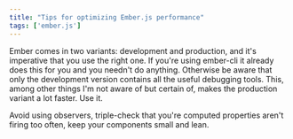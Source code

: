 ```yaml
---
title: "Tips for optimizing Ember.js performance"
tags: ['ember.js']
---
```


Ember comes in two variants: development and production, and it's imperative that you use the right one. If you're using ember-cli it already does this for you and you needn't do anything. Otherwise be aware that only the development version contains all the useful debugging tools. This, among other things I'm not aware of but certain of, makes the production variant a lot faster. Use it.

Avoid using observers, triple-check that you're computed properties aren't firing too often, keep your components small and lean.
